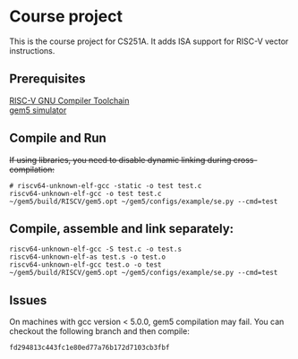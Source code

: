 # Course project
This is the course project for CS251A. It adds ISA support for RISC-V vector instructions.

## Prerequisites
[RISC-V GNU Compiler Toolchain](https://github.com/riscv/riscv-gnu-toolchain)  
[gem5 simulator](http://www.gem5.org/Main_Page)

## Compile and Run
~~If using libraries, you need to disable dynamic linking during cross-compilation:~~
```
# riscv64-unknown-elf-gcc -static -o test test.c
riscv64-unknown-elf-gcc -o test test.c
~/gem5/build/RISCV/gem5.opt ~/gem5/configs/example/se.py --cmd=test
```

## Compile, assemble and link separately:
```
riscv64-unknown-elf-gcc -S test.c -o test.s
riscv64-unknown-elf-as test.s -o test.o
riscv64-unknown-elf-gcc test.o -o test
~/gem5/build/RISCV/gem5.opt ~/gem5/configs/example/se.py --cmd=test
```

## Issues
On machines with gcc version < 5.0.0, gem5 compilation may fail. You can checkout the following branch and then compile:
```
fd294813c443fc1e80ed77a76b172d7103cb3fbf
```